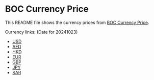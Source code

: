 # BOC Currency Price

This README file shows the currency prices from [BOC Currency Price](https://www.boc.cn/sourcedb/whpj/).

Currency links: (Date for 20241023)

- [USD](https://bocurrencyprice.techina.science/BOC_CURRENCY_PRICE/USD/20241023.json)
- [AED](https://bocurrencyprice.techina.science/BOC_CURRENCY_PRICE/AED/20241023.json)
- [HKD](https://bocurrencyprice.techina.science/BOC_CURRENCY_PRICE/HKD/20241023.json)
- [EUR](https://bocurrencyprice.techina.science/BOC_CURRENCY_PRICE/EUR/20241023.json)
- [GBP](https://bocurrencyprice.techina.science/BOC_CURRENCY_PRICE/GBP/20241023.json)
- [JPY](https://bocurrencyprice.techina.science/BOC_CURRENCY_PRICE/JPY/20241023.json)
- [SAR](https://bocurrencyprice.techina.science/BOC_CURRENCY_PRICE/SAR/20241023.json)
